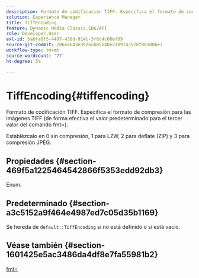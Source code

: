 ```yaml
---
description: Formato de codificación TIFF. Especifica el formato de compresión para las imágenes TIFF (de forma efectiva el valor predeterminado para el tercer valor del comando fmt=).
solution: Experience Manager
title: TiffEncoding
feature: Dynamic Media Classic,SDK/API
role: Developer,User
exl-id: 6a6fa8f5-4497-438d-914c-3f6d4c08ef09
source-git-commit: 206e4643e3926cb85b4be2189743578f88180be7
workflow-type: tm+mt
source-wordcount: '77'
ht-degree: 5%

---
```


# TiffEncoding{#tiffencoding}

Formato de codificación TIFF. Especifica el formato de compresión para las imágenes TIFF (de forma efectiva el valor predeterminado para el tercer valor del comando fmt=).

Establézcalo en 0 sin compresión, 1 para LZW, 2 para deflate (ZIP) y 3 para compresión JPEG.

## Propiedades {#section-469f5a1225464542866f5353edd92db3}

Enum.

## Predeterminado {#section-a3c5152a9f464e4987ed7c05d35b1169}

Se hereda de `default::TiffEncoding` si no está definido o si está vacío.

## Véase también {#section-1601425e5ac3486da4df8e7fa55981b2}

[fmt=](../../../../../ir-api/http-protocol/image-rendering-api-ref/c-ir-http-protocol-ref/c-ir-http-protocol-command-reference/r-ir-fmt.md#reference-4c743f67d56b47c5b774fcc900ff758c)
